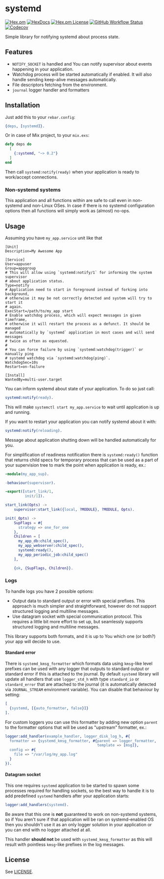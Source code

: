 systemd
=====

[![Hex.pm](https://img.shields.io/hexpm/v/systemd?style=flat-square)](https://hex.pm/packages/systemd)
[![HexDocs](https://img.shields.io/badge/HexDocs-docs-blue?style=flat-square)](https://hexdocs.pm/systemd/)
[![Hex.pm License](https://img.shields.io/hexpm/l/systemd?style=flat-square)](https://tldrlegal.com/license/apache-license-2.0-(apache-2.0))
[![GitHub Workflow Status](https://img.shields.io/github/workflow/status/hauleth/erlang-systemd/Erlang%20CI?style=flat-square)](https://github.com/hauleth/erlang-systemd/actions)
[![Codecov](https://img.shields.io/codecov/c/gh/hauleth/erlang-systemd?style=flat-square)](https://codecov.io/gh/hauleth/erlang-systemd)

Simple library for notifying systemd about process state.

## Features

- `NOTIFY_SOCKET` is handled and You can notify supervisor about events
  happening in your application.
- Watchdog process will be started automatically if enabled. It will also handle
  sending keep-alive messages automatically.
- File descriptors fetching from the environment.
- `journal` logger handler and formatters

## Installation

Just add this to your `rebar.config`:

```erlang
{deps, [systemd]}.
```

Or in case of Mix project, to your `mix.exs`:

```elixir
defp deps do
  [
    {:systemd, "~> 0.2"}
  ]
end
```

Then call `systemd:notify(ready)` when your application is ready to work/accept
connections.

### Non-systemd systems

This application and all functions within are safe to call even in non-systemd
and non-Linux OSes. In case if there is no systemd configuration options then
all functions will simply work as (almost) no-ops.

## Usage

Assuming you have `my_app.service` unit like that

```systemd
[Unit]
Description=My Awesome App

[Service]
User=appuser
Group=appgroup
# This will allow using `systemd:notify/1` for informing the system supervisor
# about application status.
Type=notify
# Application need to start in foreground instead of forking into background,
# otherwise it may be not correctly detected and system will try to start it
# again.
ExecStart=/path/to/my_app start
# Enable watchdog process, which will expect messages in given timeframe,
# otherwise it will restart the process as a defunct. It should be managed
# automatically by `systemd` application in most cases and will send messages
# twice as often as equested.
#
# You can force failure by using `systemd:watchdog(trigger)` or manually ping
# systemd watchdog via `systemd:watchdog(ping)`.
WatchdogSec=10s
Restart=on-failure

[Install]
WantedBy=multi-user.target
```

You can inform systemd about state of your application. To do so just call:

```erlang
systemd:notify(ready).
```

This will make `systemctl start my_app.service` to wait until application is up
and running.

If you want to restart your application you can notify systemd about it with:

```erlang
systemd:notify(reloading).
```

Message about application shutting down will be handled automatically for you.

For simplification of readiness notification there is `systemd:ready()` function
that returns child specs for temporary process that can be used as a part of
your supervision tree to mark the point when application is ready, ex.:

```erlang
-module(my_app_sup).

-behaviour(supervisor).

-export([start_link/1,
         init/1]).

start_link(Opts) ->
    supervisor:start_link({local, ?MODULE}, ?MODULE, Opts).

init(_Opts) ->
    SupFlags = #{
      strategy => one_for_one
    },
    Children = [
      my_app_db:child_spec(),
      my_app_webserver:child_spec(),
      systemd:ready(),
      my_app_periodic_job:child_spec()
    ],

    {ok, {SupFlags, Children}}.
```

### Logs

To handle logs you have 2 possible options:

- Output data to standard output or error with special prefixes. This approach
  is much simpler and straightforward, however do not support structured logging
  and multiline messages.
- Use datagram socket with special communication protocol. This requires a
  little bit more effort to set up, but seamlessly supports structured logging
  and multiline messages.

This library supports both formats, and it is up to You which one (or
both?) your app will decide to use.

#### Standard error

There is `systemd_kmsg_formatter` which formats data using `kmsg`-like level
prefixes can be used with any logger that outputs to standard output or
standard error if this is attached to the journal. By default `systemd` library
will update all handlers that use `logger_std_h` with type `standard_io` or
`standard_error` that are attached to the journal (it is automatically detected
via `JOURNAL_STREAM` environment variable). You can disable that behaviour by
setting:

```erlang
[
  {systemd, [{auto_formatter, false}]}
].
```

For custom loggers you can use this formatter by adding new option `parent` to
the formatter options that will be used as "upstream" formatter, ex.:

```erlang
logger:add_handler(example_handler, logger_disk_log_h, #{
  formatter => {systemd_kmsg_formatter, #{parent => logger_formatter,
                                          template => [msg]},
  config => #{
    file => "/var/log/my_app.log"
  }
}).
```

#### Datagram socket

This one requires `systemd` application to be started to spawn some processes
required for handling sockets, so the best way to handle it is to add predefined
`systemd` handlers after your application starts:

```erlang
logger:add_handlers(systemd).
```

Be aware that this one is **not** guaranteed to work on non-systemd systems, so
if You aren't sure if that application will be ran on systemd-enabled OS then
you shouldn't use it as an only logger solution in your application or you can
end with no logger attached at all.

This handler **should not** be used with `systemd_kmsg_formatter` as this will
result with pointless `kmsg`-like prefixes in the log messages.

## License

See [LICENSE](LICENSE).
